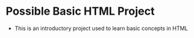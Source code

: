 # Possible Basic HTML Project

- This is an introductory project used to learn basic concepts in HTML